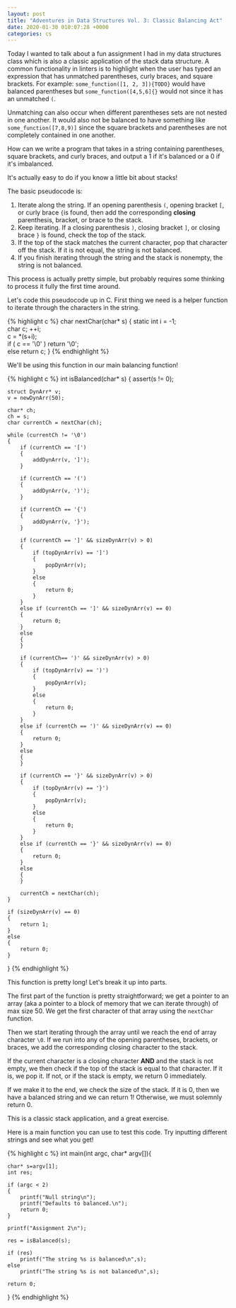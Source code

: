 ```yaml
---
layout: post
title: "Adventures in Data Structures Vol. 3: Classic Balancing Act"
date: 2020-01-30 010:07:28 +0000
categories: cs
---
```


Today I wanted to talk about a fun assignment I had in my data structures class which is also a classic application of the stack data structure.
A common functionality in linters is to highlight when the user has typed an expression that has unmatched parentheses, curly braces, and square brackets.
For example: `some_function([1, 2, 3]){TODO}` would have balanced parentheses but `some_function([4,5,6]{}` would not since it has an unmatched `(`.

Unmatching can also occur when different parentheses sets are not nested in one another.
It would also not be balanced to have something like `some_function([7,8,9)]` since the square brackets and parentheses are not completely contained in one another.

How can we write a program that takes in a string containing parentheses, square brackets, and curly braces, and output a 1 if it's balanced or a 0 if it's imbalanced.

It's actually easy to do if you know a little bit about stacks!

The basic pseudocode is:
1. Iterate along the string. If an opening parenthesis `(`, opening bracket `[`, or curly brace `{`is found, then add the corresponding **closing** parenthesis, bracket, or brace to the stack.
2. Keep iterating. If a closing parenthesis `)`, closing bracket `]`, or closing brace `}` is found, check the top of the stack.
3. If the top of the stack matches the current character, pop that character off the stack. If it is not equal, the string is not balanced.
4. If you finish iterating through the string and the stack is nonempty, the string is not balanced.

This process is actually pretty simple, but probably requires some thinking to process it fully the first time around.

Let's code this pseudocode up in C.
First thing we need is a helper function to iterate through the characters in the string.

{% highlight c %}
char nextChar(char* s)
{
	static int i = -1;	
	char c;
	++i;	
	c = *(s+i);			
	if ( c == '\0' )
		return '\0';	
	else 
		return c;
}
{% endhighlight %}

We'll be using this function in our main balancing function!

{% highlight c %}
int isBalanced(char* s)
{
	assert(s != 0);

	struct DynArr* v;
	v = newDynArr(50);

	char* ch;
	ch = s;
	char currentCh = nextChar(ch);

	while (currentCh != '\0')
	{
		if (currentCh == '[')
		{
			addDynArr(v, ']');
		}

		if (currentCh == '(')
		{
			addDynArr(v, ')');
		}

		if (currentCh == '{')
		{
			addDynArr(v, '}');
		}

		if (currentCh == ']' && sizeDynArr(v) > 0)
		{
			if (topDynArr(v) == ']')
			{
				popDynArr(v);
			}
			else
			{
				return 0;
			}
		}
		else if (currentCh == ']' && sizeDynArr(v) == 0)
		{
			return 0;
		}
		else
		{
		}
		
		if (currentCh== ')' && sizeDynArr(v) > 0)
		{
			if (topDynArr(v) == ')')
			{
				popDynArr(v);
			}
			else
			{
				return 0;
			}
		}
		else if (currentCh == ')' && sizeDynArr(v) == 0)
		{
			return 0;
		}
		else
		{
		}

		if (currentCh == '}' && sizeDynArr(v) > 0)
		{
			if (topDynArr(v) == '}')
			{
				popDynArr(v);
			}
			else
			{
				return 0;
			}
		}
		else if (currentCh == '}' && sizeDynArr(v) == 0)
		{
			return 0;
		}
		else
		{
		}

		currentCh = nextChar(ch);
	}

	if (sizeDynArr(v) == 0)
	{
		return 1;
	}
	else
	{
		return 0;
	}
}
{% endhighlight %}

This function is pretty long!
Let's break it up into parts.

The first part of the function is pretty straightforward; we get a pointer to an array (aka a pointer to a block of memory that we can iterate through) of max size 50.
We get the first character of that array using the `nextChar` function.

Then we start iterating through the array until we reach the end of array character `\0`.
If we run into any of the opening parentheses, brackets, or braces, we add the corresponding closing character to the stack.

If the current character is a closing character **AND** and the stack is not empty, we then check if the top of the stack is equal to that character.
If it is, we pop it.
If not, or if the stack is empty, we return 0 immediately.

If we make it to the end, we check the size of the stack.
If it is 0, then we have a balanced string and we can return 1!
Otherwise, we must solemnly return 0.

This is a classic stack application, and a great exercise.

Here is a main function you can use to test this code.
Try inputting different strings and see what you get!

{% highlight c %}
int main(int argc, char* argv[]){
	
	char* s=argv[1];	
	int res;

	if (argc < 2)
	{
		printf("Null string\n");
		printf("Defaults to balanced.\n");
		return 0;
	}
	
	printf("Assignment 2\n");

	res = isBalanced(s);

	if (res)
		printf("The string %s is balanced\n",s);
	else 
		printf("The string %s is not balanced\n",s);
	
	return 0;	
}
{% endhighlight %}


